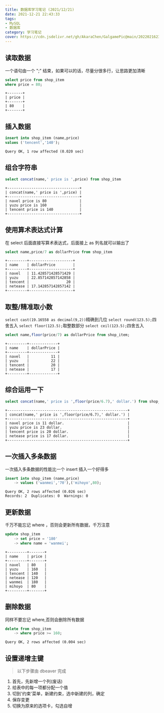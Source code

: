 ```yaml
---
title: 数据库学习笔记 (2021/12/21)
date: 2021-12-21 22:43:33
tags:
- MySQL
- 数据库
category: 学习笔记
cover: https://cdn.jsdelivr.net/gh/AkaraChen/GalgamePic@main/20220216230942.png
---
```


## 读取数据
一个语句由一个 ";" 结束，如果可以的话，尽量分很多行，让思路更加清晰

```sql
select price from shop_item
where price = 80;
```

```plain
+-------+
| price |
+-------+
| 80    |
+-------+
```

## 插入数据

```sql
insert into shop_item (name,price)
values ('tencent','140');
```

```plain
Query OK, 1 row affected (0.020 sec)
```

## 组合字符串

```sql
select concat(name,' price is ',price) from shop_item
```

```plain
+---------------------------------+
| concat(name,' price is ',price) |
+---------------------------------+
| navel price is 80               |
| yuzu price is 160               |
| tencent price is 140            |
+---------------------------------+
```


## 使用算术表达式计算
在 select 后面直接写算术表达式，后面接上 as 列名就可以输出了

```sql
select name,price/7 as dollarPrice from shop_item
```

```plain
+---------+--------------------+
| name    | dollarPrice        |
+---------+--------------------+
| navel   | 11.428571428571429 |
| yuzu    | 22.857142857142858 |
| tencent |                 20 |
| netease | 17.142857142857142 |
+---------+--------------------+
```

## 取整/精准取小数
`select cast(19.16558 as decimal(9,2))`精确到几位
`select round(123.5);`四舍五入
`select floor(123.5);`取整数部分
`select ceil(123.5);`四舍五入

```sql
select name,floor(price/7) as dollarPrice from shop_item;
```

```plain
+---------+-------------+
| name    | dollarPrice |
+---------+-------------+
| navel   |          11 |
| yuzu    |          22 |
| tencent |          20 |
| netease |          17 |
+---------+-------------+
```

## 综合运用一下

```sql
select concat(name,' price is ',floor(price/6.7),' dollar.') from shop_item;
```

```plain
+-------------------------------------------------------+
| concat(name,' price is ',floor(price/6.7),' dollar.') |
+-------------------------------------------------------+
| navel price is 11 dollar.                             |
| yuzu price is 23 dollar.                              |
| tencent price is 20 dollar.                           |
| netease price is 17 dollar.                           |
+-------------------------------------------------------+
```

## 一次插入多条数据
一次插入多条数据的性能比一个 insert 插入一个好得多

```sql
insert into shop_item (name,price)
    -> values ('wanmei','70'),('mihoyo',80);
```

```plain
Query OK, 2 rows affected (0.026 sec)
Records: 2  Duplicates: 0  Warnings: 0
```


## 更新数据
千万不能忘记 where ，否则会更新所有数据，千万注意

```sql
update shop_item
    -> set price = '180'
    -> where name = 'wanmei';
```

```plain
+---------+-------+
| name    | price |
+---------+-------+
| navel   | 80    |
| yuzu    | 160   |
| tencent | 140   |
| netease | 120   |
| wanmei  | 180   |
| mihoyo  | 80    |
+---------+-------+
```


## 删除数据
同样不要忘记 where,否则会删除所有数据

```sql
delete from shop_item
    -> where price >= 160;
```

```plain
Query OK, 2 rows affected (0.004 sec)
```


## 设置递增主键
> 以下步骤由 dbeaver 完成
1. 首先，先新增一个列(废话)
2. 给表中的每一项都分配一个值
3. 切到'约束'菜单，新建约束，选中新建的列，确定
4. 保存变更
5. 切换为原来的选项卡，勾选自增
